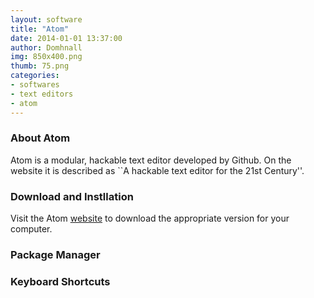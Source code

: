 ```yaml
---
layout: software
title: "Atom"
date: 2014-01-01 13:37:00
author: Domhnall
img: 850x400.png
thumb: 75.png
categories: 
- softwares
- text editors
- atom
---
```


### About Atom 
Atom is a modular, hackable text editor developed by Github. On the website it is described as ``A hackable text editor for the 21st Century''.


### Download and Instllation
Visit the Atom [website][atom.io] to download the appropriate version for your computer.


### Package Manager

### Keyboard Shortcuts


[atom.io]: https://atom.io/
 